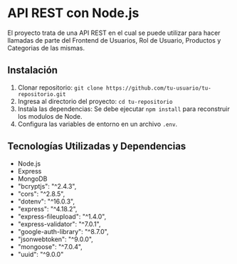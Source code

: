 # API REST con Node.js

El proyecto trata de una API REST en el cual se puede utilizar para hacer llamadas de parte del Frontend de Usuarios, Rol de Usuario, Productos y Categorias de las mismas.

## Instalación
1. Clonar repositorio: `git clone https://github.com/tu-usuario/tu-repositorio.git`
2. Ingresa al directorio del proyecto: `cd tu-repositorio`
3. Instala las dependencias: Se debe ejecutar ```npm install``` para reconstruir los modulos de Node.
4. Configura las variables de entorno en un archivo ```.env```.

## Tecnologías Utilizadas y Dependencias
* Node.js
* Express
* MongoDB
* "bcryptjs": "^2.4.3",
* "cors": "^2.8.5",
* "dotenv": "^16.0.3",
* "express": "^4.18.2",
* "express-fileupload": "^1.4.0",
* "express-validator": "^7.0.1",
* "google-auth-library": "^8.7.0",
* "jsonwebtoken": "^9.0.0",
* "mongoose": "^7.0.4",
* "uuid": "^9.0.0"


